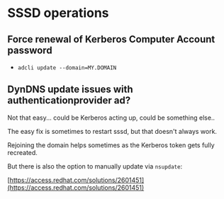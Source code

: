 # SSSD operations

## Force renewal of Kerberos Computer Account password

- `adcli update --domain=MY.DOMAIN`

## DynDNS update issues with authenticationprovider ad?

Not that easy... could be Kerberos acting up, could be something else..

The easy fix is sometimes to restart sssd, but that doesn't always work.

Rejoining the domain helps sometimes as the Kerberos token gets fully recreated.

But there is also the option to manually update via `nsupdate`:

[https://access.redhat.com/solutions/2601451](https://access.redhat.com/solutions/2601451)
